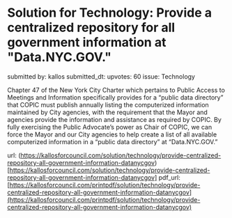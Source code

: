# Solution for Technology: Provide a centralized repository for all government information at "Data.NYC.GOV." #

submitted by: kallos
submitted_dt: 
upvotes: 60
issue: Technology

Chapter 47 of the New York City Charter which pertains to Public Access to Meetings and Information specifically provides for a “public data directory” that COPIC must publish annually listing the computerized information maintained by City agencies, with the requirement that the Mayor and agencies provide the information and assistance as required by COPIC. By fully exercising the Public Advocate’s power as Chair of COPIC, we can force the Mayor and our City agencies to help create a list of all available computerized information in a “public data directory” at “Data.NYC.GOV.”

url: (https://kallosforcouncil.com/solution/technology/provide-centralized-repository-all-government-information-datanycgov)[https://kallosforcouncil.com/solution/technology/provide-centralized-repository-all-government-information-datanycgov]
pdf_url: [https://kallosforcouncil.com/printpdf/solution/technology/provide-centralized-repository-all-government-information-datanycgov](https://kallosforcouncil.com/printpdf/solution/technology/provide-centralized-repository-all-government-information-datanycgov)